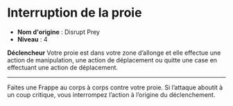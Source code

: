 # Interruption de la proie

 * **Nom d'origine** : Disrupt Prey
 * **Niveau** : 4


<p><strong>Déclencheur</strong> Votre proie est dans votre zone d’allonge et elle effectue une action de manipulation, une action de déplacement ou quitte une case en effectuant une action de déplacement.</p>
<hr>
<p>Faites une Frappe au corps à corps contre votre proie. Si l’attaque aboutit à un coup critique, vous interrompez l’action à l’origine du déclenchement.</p>
